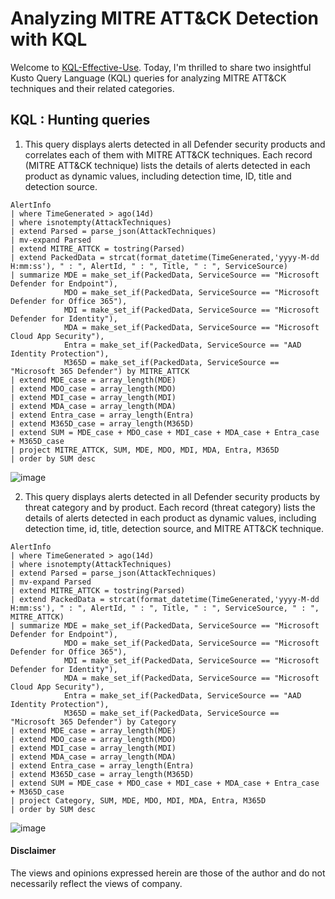# Analyzing MITRE ATT&CK Detection with KQL
Welcome to [KQL-Effective-Use](https://github.com/LearningKijo/KQL/tree/main/KQL-Effective-Use).
Today, I'm thrilled to share two insightful Kusto Query Language (KQL) queries for analyzing MITRE ATT&CK techniques and their related categories.

## KQL : Hunting queries
1. This query displays alerts detected in all Defender security products and correlates each of them with MITRE ATT&CK techniques.
Each record (MITRE ATT&CK technique) lists the details of alerts detected in each product as dynamic values, including detection time, ID, title and detection source.

```kql
AlertInfo
| where TimeGenerated > ago(14d)
| where isnotempty(AttackTechniques)
| extend Parsed = parse_json(AttackTechniques)
| mv-expand Parsed
| extend MITRE_ATTCK = tostring(Parsed)
| extend PackedData = strcat(format_datetime(TimeGenerated,'yyyy-M-dd H:mm:ss'), " : ", AlertId, " : ", Title, " : ", ServiceSource)
| summarize MDE = make_set_if(PackedData, ServiceSource == "Microsoft Defender for Endpoint"),
            MDO = make_set_if(PackedData, ServiceSource == "Microsoft Defender for Office 365"),
            MDI = make_set_if(PackedData, ServiceSource == "Microsoft Defender for Identity"),
            MDA = make_set_if(PackedData, ServiceSource == "Microsoft Cloud App Security"),
            Entra = make_set_if(PackedData, ServiceSource == "AAD Identity Protection"),
            M365D = make_set_if(PackedData, ServiceSource == "Microsoft 365 Defender") by MITRE_ATTCK
| extend MDE_case = array_length(MDE)
| extend MDO_case = array_length(MDO)
| extend MDI_case = array_length(MDI)
| extend MDA_case = array_length(MDA)
| extend Entra_case = array_length(Entra) 
| extend M365D_case = array_length(M365D) 
| extend SUM = MDE_case + MDO_case + MDI_case + MDA_case + Entra_case + M365D_case
| project MITRE_ATTCK, SUM, MDE, MDO, MDI, MDA, Entra, M365D
| order by SUM desc 
```
![image](https://github.com/LearningKijo/KQL/assets/120234772/88e5fe0d-85ad-4e29-b795-eee2c0a7a708)


2. This query displays alerts detected in all Defender security products by threat category and by product.
Each record (threat category) lists the details of alerts detected in each product as dynamic values, including detection time, id, title, detection source, and MITRE ATT&CK technique.

```kql
AlertInfo
| where TimeGenerated > ago(14d)
| where isnotempty(AttackTechniques)
| extend Parsed = parse_json(AttackTechniques)
| mv-expand Parsed
| extend MITRE_ATTCK = tostring(Parsed)
| extend PackedData = strcat(format_datetime(TimeGenerated,'yyyy-M-dd H:mm:ss'), " : ", AlertId, " : ", Title, " : ", ServiceSource, " : ", MITRE_ATTCK)
| summarize MDE = make_set_if(PackedData, ServiceSource == "Microsoft Defender for Endpoint"),
            MDO = make_set_if(PackedData, ServiceSource == "Microsoft Defender for Office 365"),
            MDI = make_set_if(PackedData, ServiceSource == "Microsoft Defender for Identity"),
            MDA = make_set_if(PackedData, ServiceSource == "Microsoft Cloud App Security"),
            Entra = make_set_if(PackedData, ServiceSource == "AAD Identity Protection"),
            M365D = make_set_if(PackedData, ServiceSource == "Microsoft 365 Defender") by Category
| extend MDE_case = array_length(MDE)
| extend MDO_case = array_length(MDO)
| extend MDI_case = array_length(MDI)
| extend MDA_case = array_length(MDA)
| extend Entra_case = array_length(Entra) 
| extend M365D_case = array_length(M365D) 
| extend SUM = MDE_case + MDO_case + MDI_case + MDA_case + Entra_case + M365D_case
| project Category, SUM, MDE, MDO, MDI, MDA, Entra, M365D
| order by SUM desc 
```
![image](https://github.com/LearningKijo/KQL/assets/120234772/264875c3-826c-498e-a88a-91cec7496807)


#### Disclaimer
The views and opinions expressed herein are those of the author and do not necessarily reflect the views of company.

